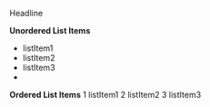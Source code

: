 Headline

**Unordered List Items**
- listItem1
- listItem2
- listItem3
- 
**Ordered List Items**
1 listItem1
2 listItem2
3 listItem3
